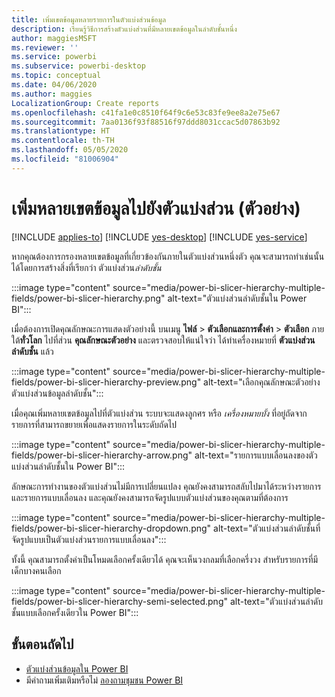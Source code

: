 ```yaml
---
title: เพิ่มเขตข้อมูลหลายรายการในตัวแบ่งส่วนข้อมูล
description: เรียนรู้วิธีการสร้างตัวแบ่งส่วนที่มีหลายเขตข้อมูลในลำดับชั้นหนึ่ง
author: maggiesMSFT
ms.reviewer: ''
ms.service: powerbi
ms.subservice: powerbi-desktop
ms.topic: conceptual
ms.date: 04/06/2020
ms.author: maggies
LocalizationGroup: Create reports
ms.openlocfilehash: c41fa1e0c8510f64f9c6e53c83fe9ee8a2e75e67
ms.sourcegitcommit: 7aa0136f93f88516f97ddd8031ccac5d07863b92
ms.translationtype: HT
ms.contentlocale: th-TH
ms.lasthandoff: 05/05/2020
ms.locfileid: "81006904"
---
```

# <a name="add-multiple-fields-to-a-slicer-preview"></a>เพิ่มหลายเขตข้อมูลไปยังตัวแบ่งส่วน (ตัวอย่าง)

[!INCLUDE [applies-to](../includes/applies-to.md)] [!INCLUDE [yes-desktop](../includes/yes-desktop.md)] [!INCLUDE [yes-service](../includes/yes-service.md)]

หากคุณต้องการกรองหลายเขตข้อมูลที่เกี่ยวข้องกันภายในตัวแบ่งส่วนหนึ่งตัว คุณจะสามารถทำเช่นนั้นได้โดยการสร้างสิ่งที่เรียกว่า ตัวแบ่งส่วน*ลำดับชั้น* 

:::image type="content" source="media/power-bi-slicer-hierarchy-multiple-fields/power-bi-slicer-hierarchy.png" alt-text="ตัวแบ่งส่วนลำดับชั้นใน Power BI":::

เมื่อต้องการเปิดคุณลักษณะการแสดงตัวอย่างนี้ บนเมนู **ไฟล์** > **ตัวเลือกและการตั้งค่า** > **ตัวเลือก** ภายใต้**ทั่วโลก** ไปที่ส่วน **คุณลักษณะตัวอย่าง** และตรวจสอบให้แน่ใจว่า ได้ทำเครื่องหมายที่ **ตัวแบ่งส่วนลำดับชั้น** แล้ว

:::image type="content" source="media/power-bi-slicer-hierarchy-multiple-fields/power-bi-slicer-hierarchy-preview.png" alt-text="เลือกคุณลักษณะตัวอย่างตัวแบ่งส่วนข้อมูลลำดับชั้น":::

เมื่อคุณเพิ่มหลายเขตข้อมูลไปที่ตัวแบ่งส่วน ระบบจะแสดงลูกศร หรือ *เครื่องหมายบั้ง* ที่อยู่ถัดจากรายการที่สามารถขยายเพื่อแสดงรายการในระดับถัดไป

:::image type="content" source="media/power-bi-slicer-hierarchy-multiple-fields/power-bi-slicer-hierarchy-arrow.png" alt-text="รายการแบบเลื่อนลงของตัวแบ่งส่วนลำดับชั้นใน Power BI":::
 
ลักษณะการทำงานของตัวแบ่งส่วนไม่มีการเปลี่ยนแปลง คุณยังคงสามารถสลับไปมาได้ระหว่างรายการและรายการแบบเลื่อนลง และคุณยังคงสามารถจัดรูปแบบตัวแบ่งส่วนของคุณตามที่ต้องการ

:::image type="content" source="media/power-bi-slicer-hierarchy-multiple-fields/power-bi-slicer-hierarchy-dropdown.png" alt-text="ตัวแบ่งส่วนลำดับชั้นที่จัดรูปแบบเป็นตัวแบ่งส่วนรายการแบบเลื่อนลง":::
 
ทั้งนี้ คุณสามารถตั้งค่าเป็นโหมดเลือกครั้งเดียวได้ คุณจะเห็นวงกลมที่เลือกครึ่งวง สำหรับรายการที่มีเด็กบางคนเลือก
 
:::image type="content" source="media/power-bi-slicer-hierarchy-multiple-fields/power-bi-slicer-hierarchy-semi-selected.png" alt-text="ตัวแบ่งส่วนลำดับชั้นแบบเลือกครั้งเดียวใน Power BI":::

## <a name="next-steps"></a>ขั้นตอนถัดไป

- [ตัวแบ่งส่วนข้อมูลใน Power BI](../visuals/power-bi-visualization-slicers.md)
- มีคำถามเพิ่มเติมหรือไม่ [ลองถามชุมชน Power BI](https://community.powerbi.com/)